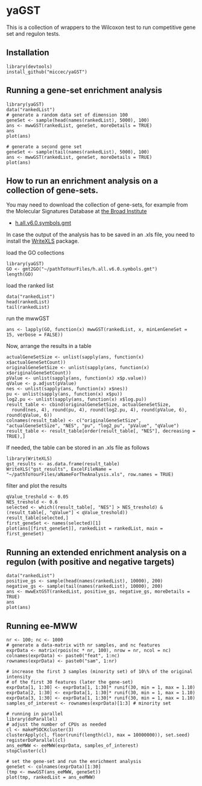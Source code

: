 # yaGST

This is a collection of wrappers to the Wilcoxon test to run competitive gene set and regulon tests.


## Installation

```{r}
library(devtools)
install_github("miccec/yaGST")
```
## Running a gene-set enrichment analysis

```{r}
library(yaGST)
data("rankedList")
# generate a random data set of dimension 100
geneSet <- sample(head(names(rankedList), 5000), 100)
ans <- mwwGST(rankedList, geneSet, moreDetails = TRUE)
ans
plot(ans)

# generate a second gene set
geneSet <- sample(tail(names(rankedList), 5000), 100)
ans <- mwwGST(rankedList, geneSet, moreDetails = TRUE)
plot(ans)

```
## How to run an enrichment analysis on a collection of gene-sets.
You may need to download the collection of gene-sets, for example from the Molecular Signatures Database at [the Broad Institute](http://software.broadinstitute.org/gsea/downloads.jsp)

- [h.all.v6.0.symbols.gmt](http://software.broadinstitute.org/gsea/msigdb/download_file.jsp?filePath=/resources/msigdb/6.0/h.all.v6.0.symbols.gmt)

In case the output of the analysis has to be saved in an .xls file, you need to install the [WriteXLS](https://cran.r-project.org/web/packages/WriteXLS/index.html) package.

load the GO collections

```{r}
library(yaGST)
GO <- gmt2GO("~/pathToYourFiles/h.all.v6.0.symbols.gmt")
length(GO)
```
load the ranked list
```{r}
data("rankedList")
head(rankedList)
tail(rankedList)
```
run the mwwGST
```{r}
ans <- lapply(GO, function(x) mwwGST(rankedList, x, minLenGeneSet = 15, verbose = FALSE))
```
Now, arrange the results in a table

```{r}
actualGeneSetSize <- unlist(sapply(ans, function(x) x$actualGeneSetCount))
originalGeneSetSize <- unlist(sapply(ans, function(x) x$originalGeneSetCount))
pValue <- unlist(sapply(ans, function(x) x$p.value))
qValue <- p.adjust(pValue)
nes <- unlist(sapply(ans, function(x) x$nes))
pu <- unlist(sapply(ans, function(x) x$pu))
log2.pu <- unlist(sapply(ans, function(x) x$log.pu))
result_table <- cbind(originalGeneSetSize, actualGeneSetSize,  
  round(nes, 4), round(pu, 4), round(log2.pu, 4), round(pValue, 6), round(qValue, 6))
colnames(result_table) <- c("originalGeneSetSize", "actualGeneSetSize", "NES", "pu", "log2_pu", "pValue", "qValue")
result_table <- result_table[order(result_table[, "NES"], decreasing = TRUE),]
```


If needed, the table can be stored in an .xls file as follows 

```{r, eval = FALSE}
library(WriteXLS)
gst_results <- as.data.frame(result_table)
WriteXLS("gst_results", ExcelFileName = "~/pathToYourFiles/aNameForTheAnalysis.xls", row.names = TRUE)
```

filter and plot the results
```{r}
qValue_treshold <- 0.05
NES_treshold <- 0.6
selected <- which((result_table[, "NES"] > NES_treshold) & (result_table[, "qValue"] < qValue_treshold))
result_table[selected,]
first_geneSet <- names(selected)[1]
plot(ans[[first_geneSet]], rankedList = rankedList, main = first_geneSet)
```

## Running an extended enrichment analysis on a regulon (with positive and negative targets)
```{r}
data("rankedList")
positive_gs <- sample(head(names(rankedList), 10000), 200)
negative_gs <- sample(tail(names(rankedList), 10000), 200)
ans <- mwwExtGST(rankedList, positive_gs, negative_gs, moreDetails = TRUE)
ans
plot(ans)
```

## Running ee-MWW

```{r}
nr <- 100; nc <- 1000
# generate a data-matrix with nr samples, and nc features
exprData <- matrix(rpois(nc * nr, 100), nrow = nr, ncol = nc)
colnames(exprData) <- paste0("feat", 1:nc)
rownames(exprData) <- paste0("sam", 1:nr)

# increase the first 3 samples (minority set) of 10\% of the original intensity
# of the first 30 features (later the gene-set)
exprData[1, 1:30] <- exprData[1, 1:30]* runif(30, min = 1, max = 1.10)
exprData[2, 1:30] <- exprData[1, 1:30]* runif(30, min = 1, max = 1.10)
exprData[3, 1:30] <- exprData[1, 1:30]* runif(30, min = 1, max = 1.10)
samples_of_interest <- rownames(exprData)[1:3] # minority set

# running in parallel
library(doParallel)
# adjust the number of CPUs as needed
cl <- makePSOCKcluster(3)
clusterApply(cl, floor(runif(length(cl), max = 10000000)), set.seed)
registerDoParallel(cl)
ans_eeMWW <- eeMWW(exprData, samples_of_interest)
stopCluster(cl)

# set the gene-set and run the enrichment analysis
geneSet <- colnames(exprData)[1:30]
(tmp <- mwwGST(ans_eeMWW, geneSet))
plot(tmp, rankedList = ans_eeMWW)
```

